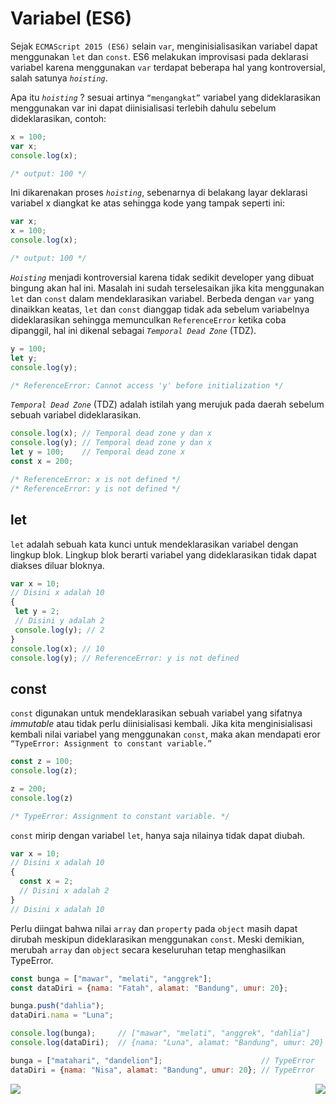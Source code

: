 # Variabel (ES6)

Sejak `ECMAScript 2015 (ES6)` selain `var`, menginisialisasikan variabel dapat menggunakan `let` dan `const`. ES6 melakukan improvisasi pada deklarasi variabel karena menggunakan `var` terdapat beberapa hal yang kontroversial, salah satunya *`hoisting`*.

Apa itu *`hoisting`* ? sesuai artinya `“mengangkat”` variabel yang dideklarasikan menggunakan var ini dapat diinisialisasi terlebih dahulu sebelum dideklarasikan, contoh:

```javascript
x = 100;
var x;
console.log(x);

/* output: 100 */
```
Ini dikarenakan proses *`hoisting`*, sebenarnya di belakang layar deklarasi variabel x diangkat ke atas sehingga kode yang tampak seperti ini:
```javascript
var x;
x = 100;
console.log(x);

/* output: 100 */
```

*`Hoisting`*  menjadi kontroversial karena tidak sedikit developer yang dibuat bingung akan hal ini. Masalah ini sudah terselesaikan jika kita menggunakan `let` dan `const` dalam mendeklarasikan variabel. Berbeda dengan `var` yang dinaikkan keatas, `let` dan `const` dianggap tidak ada sebelum variabelnya dideklarasikan sehingga memunculkan `ReferenceError` ketika coba dipanggil, hal ini dikenal sebagai *`Temporal Dead Zone`* (TDZ).
```javascript
y = 100;
let y;
console.log(y);

/* ReferenceError: Cannot access 'y' before initialization */
```

*`Temporal Dead Zone`* (TDZ) adalah istilah yang merujuk pada daerah sebelum sebuah variabel dideklarasikan.
```javascript
console.log(x); // Temporal dead zone y dan x
console.log(y); // Temporal dead zone y dan x
let y = 100;    // Temporal dead zone x
const x = 200;

/* ReferenceError: x is not defined */
/* ReferenceError: y is not defined */
```

## let
`let` adalah sebuah kata kunci untuk mendeklarasikan variabel dengan lingkup blok. Lingkup blok berarti variabel yang dideklarasikan tidak dapat diakses diluar bloknya.

 ```javascript
var x = 10;
// Disini x adalah 10
{
  let y = 2;
  // Disini y adalah 2
  console.log(y); // 2
}
console.log(x); // 10
console.log(y); // ReferenceError: y is not defined
 ```

## const

`const` digunakan untuk mendeklarasikan sebuah variabel yang sifatnya *immutable* atau tidak perlu diinisialisasi kembali. Jika kita menginisialisasi kembali nilai variabel yang menggunakan `const`, maka akan mendapati eror `“TypeError: Assignment to constant variable.”`

```javascript
const z = 100;
console.log(z);

z = 200;
console.log(z)

/* TypeError: Assignment to constant variable. */
```

`const` mirip dengan variabel `let`, hanya saja nilainya tidak dapat diubah.

```javascript
var x = 10;
// Disini x adalah 10
{
  const x = 2;
  // Disini x adalah 2
}
// Disini x adalah 10
```

Perlu diingat bahwa nilai `array` dan `property` pada `object` masih dapat dirubah meskipun dideklarasikan menggunakan `const`. Meski demikian, merubah `array` dan `object` secara keseluruhan tetap menghasilkan TypeError.
```javascript
const bunga = ["mawar", "melati", "anggrek"];
const dataDiri = {nama: "Fatah", alamat: "Bandung", umur: 20};

bunga.push("dahlia");
dataDiri.nama = "Luna";

console.log(bunga);     // ["mawar", "melati", "anggrek", "dahlia"]
console.log(dataDiri);  // {nama: "Luna", alamat: "Bandung", umur: 20}

bunga = ["matahari", "dandelion"];                      // TypeError
dataDiri = {nama: "Nisa", alamat: "Bandung", umur: 20}; // TypeError
```

[<img align="left" src="https://cdn.discordapp.com/attachments/696006258792333352/911046517970833428/Previous-prev.png" />](../001_introduction)

[<img align="right" src="https://cdn.discordapp.com/attachments/696006258792333352/911046517756944414/Next-next.png" />](../003_arrow_function)